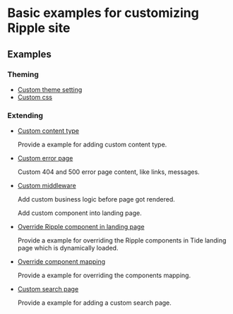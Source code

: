 # Basic examples for customizing Ripple site

## Examples

### Theming

- [Custom theme setting](assets/_theme.scss)
- [Custom css](assets/_custom.scss)

### Extending

- [Custom content type](tide/modules/example-content-type/)

  Provide a example for adding custom content type.

- [Custom error page](tide/modules/example-error-page/)

  Custom 404 and 500 error page content, like links, messages.

- [Custom middleware](tide/modules/example-middleware/)

  Add custom business logic before page got rendered.

  Add custom component into landing page.

- [Override Ripple component in landing page](tide/modules/example-override-component/)

  Provide a example for overriding the Ripple components in Tide landing page which
  is dynamically loaded.

- [Override component mapping](tide/modules/example-override-mapping/)

  Provide a example for overriding the components mapping.

- [Custom search page](tide/modules/example-search/)

  Provide a example for adding a custom search page.
